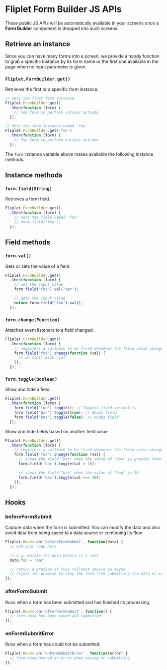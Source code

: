 # Fliplet Form Builder JS APIs

These public JS APIs will be automatically available in your screens once a **Form Builder** component is dropped into such screens.

## Retrieve an instance

Since you can have many forms into a screen, we provide a handy function to grab a specific instance by its form name or the first one available in the page when no input parameter is given.

### `Fliplet.FormBuilder.get()`

Retrieves the first or a specific form instance.

```js
// Gets the first form instance
Fliplet.FormBuilder.get()
  .then(function (form) {
    // Use form to perform various actions
  });

// Gets the form instance named 'foo'
Fliplet.FormBuilder.get('foo')
  .then(function (form) {
    // Use form to perform various actions
  });
```

The `form` instance variable above makes available the following instance methods.

## Instance methods

### `form.field(String)`

Retrieves a form field.

```js
Fliplet.FormBuilder.get()
  .then(function (form) {
    // Gets the field named 'foo'
    // form.field('foo');
  });
```

## Field methods

### `form.val()`

Gets or sets the value of a field.

```js
Fliplet.FormBuilder.get()
  .then(function (form) {
    // set the input value
    form.field('foo').val('bar');

    // gets the input value
    return form.field('foo').val();
  });
```

### `form.change(Function)`

Attaches event listeners to a field changed.

```js
Fliplet.FormBuilder.get()
  .then(function (form) {
    // registers a callback to be fired whenever the field value changes
    form.field('foo').change(function (val) {
      // do stuff with "val"
    });
  });
```

### `form.toggle(Boolean)`

Show and hide a field.

```js
Fliplet.FormBuilder.get()
  .then(function (form) {
    form.field('foo').toggle(); // Toggles field visibility
    form.field('bar').toggle(true); // Shows field
    form.field('baz').toggle(false); // Hides field
  });
```

Show and hide fields based on another field value

```js
Fliplet.FormBuilder.get()
  .then(function (form) {
    // registers a callback to be fired whenever the field value changes
    form.field('foo').change(function (val) {
      // shows the field "bar" when the value of "foo" is greater than 10
      form.field('bar').toggle(val > 10);

      // shows the field "baz" when the value of "foo" is 50
      form.field('baz').toggle(val === 50);
    });
  });
```

## Hooks

### beforeFormSubmit

Capture data when the form is submitted. You can modify the data and also avoid data from being saved to a data source or continuing its flow.

```js
Fliplet.Hooks.on('beforeFormSubmit', function(data) {
  // add your code here

  // e.g. mutate the data before it's sent
  data.foo = 'bar'

  // return a promise if this callback should be async.
  // reject the promise to stop the form from submitting the data or continuing
});
```

### afterFormSubmit

Runs when a form has been submitted and has finished its processing.

```js
Fliplet.Hooks.on('afterFormSubmit', function() {
  // form data has been saved and submitted
});
```

### onFormSubmitError

Runs when a form has could not be submitted.

```js
Fliplet.Hooks.on('onFormSubmitError', function(error) {
  // form encountered an error when saving or submitting
});
```
